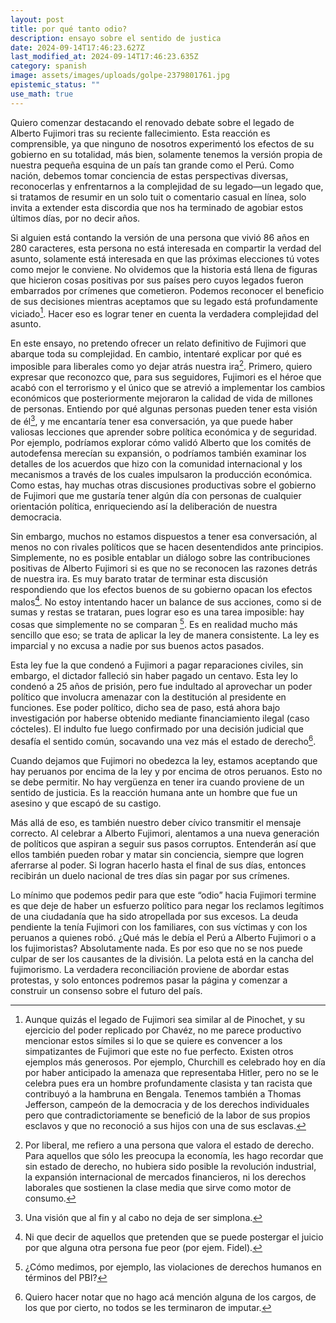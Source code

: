 ```yaml
---
layout: post
title: por qué tanto odio?
description: ensayo sobre el sentido de justica
date: 2024-09-14T17:46:23.627Z
last_modified_at: 2024-09-14T17:46:23.635Z
category: spanish
image: assets/images/uploads/golpe-2379801761.jpg
epistemic_status: ""
use_math: true
---
```

Quiero comenzar destacando el renovado debate sobre el legado de Alberto Fujimori tras su reciente fallecimiento. Esta reacción es comprensible, ya que ninguno de nosotros experimentó los efectos de su gobierno en su totalidad, más bien, solamente tenemos la versión propia de nuestra pequeña esquina de un país tan grande como el Perú. Como nación, debemos tomar conciencia de estas perspectivas diversas, reconocerlas y enfrentarnos a la complejidad de su legado—un legado que, si tratamos de resumir en un solo tuit o comentario casual en línea, solo invita a extender esta discordia que nos ha terminado de agobiar estos últimos días, por no decir años.

Si alguien está contando la versión de una persona que vivió 86 años en 280 caracteres, esta persona no está interesada en compartir la verdad del asunto, solamente está interesada en que las próximas elecciones tú votes como mejor le conviene. No olvidemos que la historia está llena de figuras que hicieron cosas positivas por sus países pero cuyos legados fueron embarrados por crímenes que cometieron. Podemos reconocer el beneficio de sus decisiones mientras aceptamos que su legado está profundamente viciado[^1]. Hacer eso es lograr tener en cuenta la verdadera complejidad del asunto. 

En este ensayo, no pretendo ofrecer un relato definitivo de Fujimori que abarque toda su complejidad. En cambio, intentaré explicar por qué es imposible para liberales como yo dejar atrás nuestra ira[^2]. Primero, quiero expresar que reconozco que, para sus seguidores, Fujimori es el héroe que acabó con el terrorismo y el único que se atrevió a implementar los cambios económicos que posteriormente mejoraron la calidad de vida de millones de personas. Entiendo por qué algunas personas pueden tener esta visión de él[^3], y me encantaría tener esa conversación, ya que puede haber valiosas lecciones que aprender sobre política económica y de seguridad. Por ejemplo, podríamos explorar cómo validó Alberto que los comités de autodefensa merecían su expansión, o podríamos también examinar los detalles de los acuerdos que hizo con la comunidad internacional y los mecanismos a través de los cuales impulsaron la producción económica. Como estas, hay muchas otras discusiones productivas sobre el gobierno de Fujimori que me gustaría tener algún día con personas de cualquier orientación política, enriqueciendo así la deliberación de nuestra democracia.

Sin embargo, muchos no estamos dispuestos a tener esa conversación, al menos no con rivales políticos que se hacen desentendidos ante principios. Simplemente, no es posible entablar un diálogo sobre las contribuciones positivas de Alberto Fujimori si es que no se reconocen las razones detrás de nuestra ira. Es muy barato tratar de terminar esta discusión respondiendo que los efectos buenos de su gobierno opacan los efectos malos[^4]. No estoy intentando hacer un balance de sus acciones, como si de sumas y restas se trataran, pues lograr eso es una tarea imposible: hay cosas que simplemente no se comparan [^5]. Es en realidad mucho más sencillo que eso; se trata de aplicar la ley de manera consistente. La ley es imparcial y no excusa a nadie por sus buenos actos pasados.

Esta ley fue la que condenó a Fujimori a pagar reparaciones civiles, sin embargo, el dictador falleció sin haber pagado un centavo. Esta ley lo condenó a 25 años de prisión, pero fue indultado al aprovechar un poder político que involucra amenazar con la destitución al presidente en funciones. Ese poder político, dicho sea de paso, está ahora bajo investigación por haberse obtenido mediante financiamiento ilegal (caso cócteles). El indulto fue luego confirmado por una decisión judicial que desafía el sentido común, socavando una vez más el estado de derecho[^6].

Cuando dejamos que Fujimori no obedezca la ley, estamos aceptando que hay peruanos por encima de la ley y por encima de otros peruanos. Esto no se debe permitir. No hay vergüenza en tener ira cuando proviene de un sentido de justicia. Es la reacción humana ante un hombre que fue un asesino y que escapó de su castigo.

Más allá de eso, es también nuestro deber cívico transmitir el mensaje correcto. Al celebrar a Alberto Fujimori, alentamos a una nueva generación de políticos que aspiran a seguir sus pasos corruptos. Entenderán así que ellos también pueden robar y matar sin conciencia, siempre que logren aferrarse al poder. Si logran hacerlo hasta el final de sus días, entonces recibirán un duelo nacional de tres días sin pagar por sus crímenes.

Lo mínimo que podemos pedir para que este “odio” hacia Fujimori termine es que deje de haber un esfuerzo político para negar los reclamos legítimos de una ciudadanía que ha sido atropellada por sus excesos. La deuda pendiente la tenía Fujimori con los familiares, con sus víctimas y con los peruanos a quienes robó. ¿Qué más le debía el Perú a Alberto Fujimori o a los fujimoristas? Absolutamente nada. Es por eso que no se nos puede culpar de ser los causantes de la división. La pelota está en la cancha del fujimorismo. La verdadera reconciliación proviene de abordar estas protestas, y solo entonces podremos pasar la página y comenzar a construir un consenso sobre el futuro del país.

[^1]: Aunque quizás el legado de Fujimori sea similar al de Pinochet, y su ejercicio del poder replicado por Chavéz, no me parece productivo mencionar estos símiles si lo que se quiere es convencer a los simpatizantes de Fujimori que este no fue perfecto. Existen otros ejemplos más generosos. Por ejemplo, Churchill es celebrado hoy en día por haber anticipado la amenaza que representaba Hitler, pero no se le celebra pues era un hombre profundamente clasista y tan racista que contribuyó a la hambruna en Bengala. Tenemos también a Thomas Jefferson, campeón de la democracia y de los derechos individuales pero que contradictoriamente se benefició de la labor de sus propios esclavos y que no reconoció a sus hijos con una de sus esclavas.
[^2]:  Por liberal, me refiero a una persona que valora el estado de derecho. Para aquellos que sólo les preocupa la economía, les hago recordar que sin estado de derecho, no hubiera sido posible la revolución industrial, la expansión internacional de mercados financieros, ni los derechos laborales que sostienen la clase media que sirve como motor de consumo.
[^3]: Una visión que al fin y al cabo no deja de ser simplona.
[^4]: Ni que decir de aquellos que pretenden que se puede postergar el juicio por que alguna otra persona fue peor (por ejem. Fidel).
[^5]: ¿Cómo medimos, por ejemplo, las violaciones de derechos humanos en términos del PBI?
[^6]: Quiero hacer notar que no hago acá mención alguna de los cargos, de los que por cierto, no todos se les terminaron de imputar.

